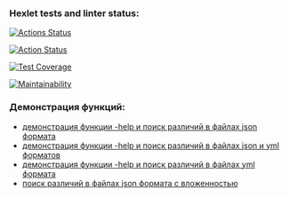 ### Hexlet tests and linter status:
[![Actions Status](https://github.com/Rudich1988/python-project-50/workflows/hexlet-check/badge.svg)](https://github.com/Rudich1988/python-project-50/actions)

[![Action Status](https://github.com/Rudich1988/python-project-50/actions/workflows/pyci.yml/badge.svg)](https://github.com/Rudich1988/python-project-50/actions/workflows/pyci.yml)

[![Test Coverage](https://api.codeclimate.com/v1/badges/0ff4cfc3f03f5c3d5154/test_coverage)](https://codeclimate.com/github/Rudich1988/python-project-50/test_coverage)

[![Maintainability](https://api.codeclimate.com/v1/badges/0ff4cfc3f03f5c3d5154/maintainability)](https://codeclimate.com/github/Rudich1988/python-project-50/maintainability)

### Демонстрация функций:
- [демонстрация функции -help и поиск различий в файлах json формата](https://asciinema.org/a/YyGjmPRfirgZEdODBHglg8fTB)
- [демонстрация функции -help и поиск различий в файлах json и yml форматов](https://asciinema.org/a/0dx6ZvZtiAlU2PEOsJi5Ur7Ld)
- [демонстрация функции -help и поиск различий в файлах yml формата](https://asciinema.org/a/1pRmjB6zqxPCMLALjS2Ok7bo9)
- [поиск различий в файлах json формата с вложенностью](https://asciinema.org/a/7kaeUDnzrelMaRujlys2E4khp)
